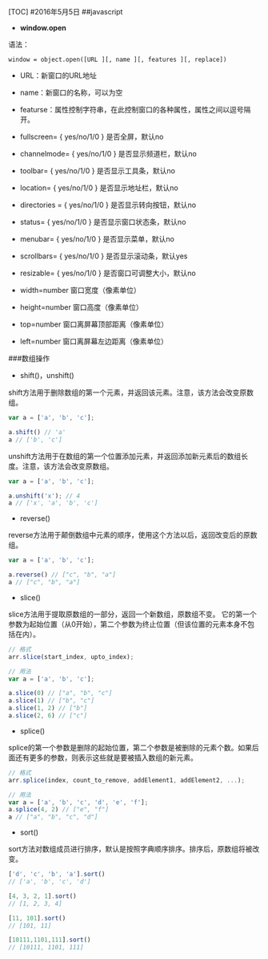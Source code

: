 [TOC]#2016年5月5日##javascript - **window.open**语法：    window = object.open([URL ][, name ][, features ][, replace])  - URL：新窗口的URL地址  - name：新窗口的名称，可以为空  - featurse：属性控制字符串，在此控制窗口的各种属性，属性之间以逗号隔开。  - fullscreen= { yes/no/1/0 } 是否全屏，默认no  - channelmode= { yes/no/1/0 } 是否显示频道栏，默认no  - toolbar= { yes/no/1/0 } 是否显示工具条，默认no  - location= { yes/no/1/0 } 是否显示地址栏，默认no  - directories = { yes/no/1/0 } 是否显示转向按钮，默认no  - status= { yes/no/1/0 } 是否显示窗口状态条，默认no  - menubar= { yes/no/1/0 } 是否显示菜单，默认no  - scrollbars= { yes/no/1/0 } 是否显示滚动条，默认yes  - resizable= { yes/no/1/0 } 是否窗口可调整大小，默认no  - width=number 窗口宽度（像素单位）  - height=number 窗口高度（像素单位）  - top=number 窗口离屏幕顶部距离（像素单位）  - left=number 窗口离屏幕左边距离（像素单位）###数组操作 - shift()，unshift()shift方法用于删除数组的第一个元素，并返回该元素。注意，该方法会改变原数组。```jsvar a = ['a', 'b', 'c'];a.shift() // 'a'a // ['b', 'c']```unshift方法用于在数组的第一个位置添加元素，并返回添加新元素后的数组长度。注意，该方法会改变原数组。```jsvar a = ['a', 'b', 'c'];a.unshift('x'); // 4a // ['x', 'a', 'b', 'c']``` - reverse()reverse方法用于颠倒数组中元素的顺序，使用这个方法以后，返回改变后的原数组。```jsvar a = ['a', 'b', 'c'];a.reverse() // ["c", "b", "a"] a // ["c", "b", "a"]    ``` - slice()slice方法用于提取原数组的一部分，返回一个新数组，原数组不变。它的第一个参数为起始位置（从0开始），第二个参数为终止位置（但该位置的元素本身不包括在内）。```js// 格式arr.slice(start_index, upto_index);// 用法var a = ['a', 'b', 'c'];a.slice(0) // ["a", "b", "c"]a.slice(1) // ["b", "c"]a.slice(1, 2) // ["b"]a.slice(2, 6) // ["c"]``` - splice()splice的第一个参数是删除的起始位置，第二个参数是被删除的元素个数。如果后面还有更多的参数，则表示这些就是要被插入数组的新元素。```javascript// 格式arr.splice(index, count_to_remove, addElement1, addElement2, ...);// 用法var a = ['a', 'b', 'c', 'd', 'e', 'f'];a.splice(4, 2) // ["e", "f"]a // ["a", "b", "c", "d"]``` - sort()sort方法对数组成员进行排序，默认是按照字典顺序排序。排序后，原数组将被改变。```javascript['d', 'c', 'b', 'a'].sort()// ['a', 'b', 'c', 'd'][4, 3, 2, 1].sort()// [1, 2, 3, 4][11, 101].sort()// [101, 11][10111,1101,111].sort()// [10111, 1101, 111]```